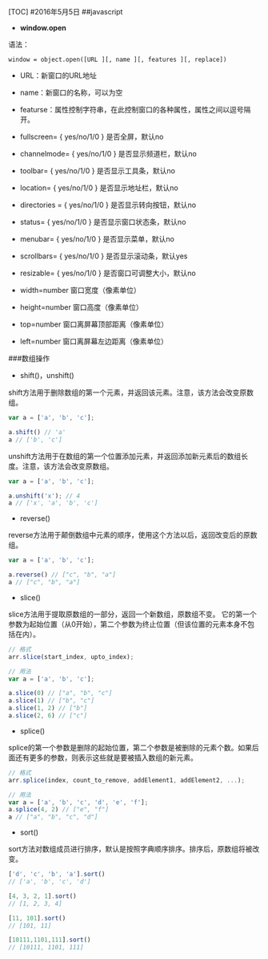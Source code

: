 [TOC]#2016年5月5日##javascript - **window.open**语法：    window = object.open([URL ][, name ][, features ][, replace])  - URL：新窗口的URL地址  - name：新窗口的名称，可以为空  - featurse：属性控制字符串，在此控制窗口的各种属性，属性之间以逗号隔开。  - fullscreen= { yes/no/1/0 } 是否全屏，默认no  - channelmode= { yes/no/1/0 } 是否显示频道栏，默认no  - toolbar= { yes/no/1/0 } 是否显示工具条，默认no  - location= { yes/no/1/0 } 是否显示地址栏，默认no  - directories = { yes/no/1/0 } 是否显示转向按钮，默认no  - status= { yes/no/1/0 } 是否显示窗口状态条，默认no  - menubar= { yes/no/1/0 } 是否显示菜单，默认no  - scrollbars= { yes/no/1/0 } 是否显示滚动条，默认yes  - resizable= { yes/no/1/0 } 是否窗口可调整大小，默认no  - width=number 窗口宽度（像素单位）  - height=number 窗口高度（像素单位）  - top=number 窗口离屏幕顶部距离（像素单位）  - left=number 窗口离屏幕左边距离（像素单位）###数组操作 - shift()，unshift()shift方法用于删除数组的第一个元素，并返回该元素。注意，该方法会改变原数组。```jsvar a = ['a', 'b', 'c'];a.shift() // 'a'a // ['b', 'c']```unshift方法用于在数组的第一个位置添加元素，并返回添加新元素后的数组长度。注意，该方法会改变原数组。```jsvar a = ['a', 'b', 'c'];a.unshift('x'); // 4a // ['x', 'a', 'b', 'c']``` - reverse()reverse方法用于颠倒数组中元素的顺序，使用这个方法以后，返回改变后的原数组。```jsvar a = ['a', 'b', 'c'];a.reverse() // ["c", "b", "a"] a // ["c", "b", "a"]    ``` - slice()slice方法用于提取原数组的一部分，返回一个新数组，原数组不变。它的第一个参数为起始位置（从0开始），第二个参数为终止位置（但该位置的元素本身不包括在内）。```js// 格式arr.slice(start_index, upto_index);// 用法var a = ['a', 'b', 'c'];a.slice(0) // ["a", "b", "c"]a.slice(1) // ["b", "c"]a.slice(1, 2) // ["b"]a.slice(2, 6) // ["c"]``` - splice()splice的第一个参数是删除的起始位置，第二个参数是被删除的元素个数。如果后面还有更多的参数，则表示这些就是要被插入数组的新元素。```javascript// 格式arr.splice(index, count_to_remove, addElement1, addElement2, ...);// 用法var a = ['a', 'b', 'c', 'd', 'e', 'f'];a.splice(4, 2) // ["e", "f"]a // ["a", "b", "c", "d"]``` - sort()sort方法对数组成员进行排序，默认是按照字典顺序排序。排序后，原数组将被改变。```javascript['d', 'c', 'b', 'a'].sort()// ['a', 'b', 'c', 'd'][4, 3, 2, 1].sort()// [1, 2, 3, 4][11, 101].sort()// [101, 11][10111,1101,111].sort()// [10111, 1101, 111]```